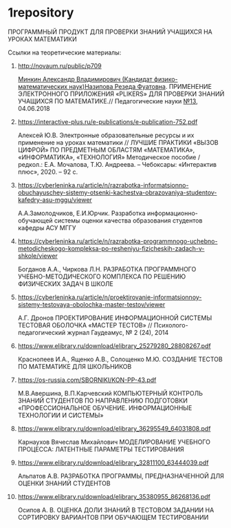 # 1repository
ПРОГРАММНЫЙ ПРОДУКТ ДЛЯ ПРОВЕРКИ ЗНАНИЙ УЧАЩИХСЯ НА УРОКАХ МАТЕМАТИКИ

Ссылки на теоретические  материалы:
1. http://novaum.ru/public/p709
   
    [Минкин Александр Владимирович (Кандидат физико-математических наук)](http://novaum.ru/author/id513)[Назипова Резеда Фуатовна](http://novaum.ru/author/id530). ПРИМЕНЕНИЕ ЭЛЕКТРОННОГО ПРИЛОЖЕНИЯ «PLIKERS» ДЛЯ ПРОВЕРКИ ЗНАНИЙ УЧАЩИХСЯ ПО МАТЕМАТИКЕ.// Педагогические науки [№13](http://novaum.ru/archive/number-13), 04.06.2018
   
2. https://interactive-plus.ru/e-publications/e-publication-752.pdf
   
   Алексей Ю.В. Электронные образовательные ресурсы и их применение на уроках математики // ЛУЧШИЕ ПРАКТИКИ «ВЫЗОВ ЦИФРОЙ» ПО ПРЕДМЕТНЫМ ОБЛАСТЯМ «МАТЕМАТИКА», «ИНФОРМАТИКА», «ТЕХНОЛОГИЯ» Методическое пособие / редкол.: Е.А. Мочалова, Т.Ю. Андреева. – Чебоксары: «Интерактив плюс», 2020. – 92 с.
   
3. https://cyberleninka.ru/article/n/razrabotka-informatsionno-obuchayuschey-sistemy-otsenki-kachestva-obrazovaniya-studentov-kafedry-asu-mggu/viewer
   
    А.А.Замолодчиков, Е.И.Юрчик. Разработка информационно-обучающей системы оценки качества образования студентов кафедры АСУ МГГУ
   
4. https://cyberleninka.ru/article/n/razrabotka-programmnogo-uchebno-metodicheskogo-kompleksa-po-resheniyu-fizicheskih-zadach-v-shkole/viewer
   
   Богданов А.А., Чиркова Л.Н. РАЗРАБОТКА ПРОГРАММНОГО УЧЕБНО-МЕТОДИЧЕСКОГО КОМПЛЕКСА ПО РЕШЕНИЮ ФИЗИЧЕСКИХ ЗАДАЧ В ШКОЛЕ
   
5. https://cyberleninka.ru/article/n/proektirovanie-informatsionnoy-sistemy-testovaya-obolochka-master-testov/viewer
   
   А.Г. Дронов ПРОЕКТИРОВАНИЕ ИНФОРМАЦИОННОЙ СИСТЕМЫ ТЕСТОВАЯ ОБОЛОЧКА «МАСТЕР ТЕСТОВ» // Психолого-педагогический журнал Гаудеамус, № 2 (24), 2014
    
6. https://www.elibrary.ru/download/elibrary_25279280_28808267.pdf
   
   Краснопеев И.А., Ященко А.В., Солощенко М.Ю. СОЗДАНИЕ ТЕСТОВ ПО МАТЕМАТИКЕ ДЛЯ ШКОЛЬНИКОВ
   
7. https://os-russia.com/SBORNIKI/KON-PP-43.pdf
   
    М.В.Авершина, В.П.Карчевский КОМПЬЮТЕРНЫЙ КОНТРОЛЬ ЗНАНИЙ СТУДЕНТОВ ПО НАПРАВЛЕНИЮ ПОДГОТОВКИ «ПРОФЕССИОНАЛЬНОЕ ОБУЧЕНИЕ. ИНФОРМАЦИОННЫЕ ТЕХНОЛОГИИ И СИСТЕМЫ»
   
8. https://www.elibrary.ru/download/elibrary_36295549_64031808.pdf
   
    Карнаухов Вячеслав Михайлович МОДЕЛИРОВАНИЕ УЧЕБНОГО ПРОЦЕССА: ЛАТЕНТНЫЕ ПАРАМЕТРЫ ТЕСТИРОВАНИЯ
   
9. https://www.elibrary.ru/download/elibrary_32811100_63444039.pdf
    
    Альпатов А.В. РАЗРАБОТКА ПРОГРАММЫ, ПРЕДНАЗНАЧЕННОЙ ДЛЯ ОЦЕНКИ ЗНАНИЙ СТУДЕНТОВ
   
10. https://www.elibrary.ru/download/elibrary_35380955_86268136.pdf
    
      Осипов А. В. ОЦЕНКА ДОЛИ ЗНАНИЙ В ТЕСТОВОМ ЗАДАНИИ НА СОРТИРОВКУ ВАРИАНТОВ ПРИ ОБУЧАЮЩЕМ ТЕСТИРОВАНИИ
